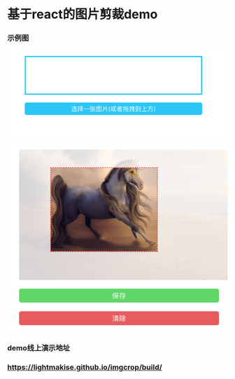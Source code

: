# 基于react的图片剪裁demo

### 示例图

![image-20190712085715273](./md/image-20190712085715273.png)



![image-20190712085611324](./md/image-20190712085611324.png)

### demo线上演示地址

### https://lightmakise.github.io/imgcrop/build/



